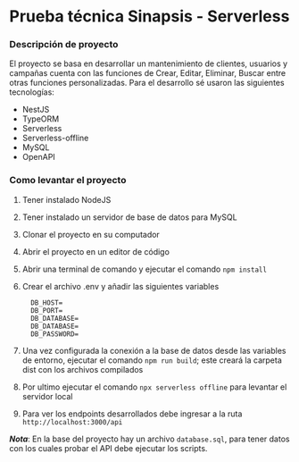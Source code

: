 # Prueba técnica Sinapsis - Serverless

### Descripción de proyecto

El proyecto se basa en desarrollar un mantenimiento de clientes, usuarios y campañas cuenta con las funciones de Crear, Editar, Eliminar, Buscar entre otras funciones personalizadas. Para el desarrollo sé usaron las siguientes tecnologías:

- NestJS
- TypeORM
- Serverless
- Serverless-offline
- MySQL
- OpenAPI

### Como levantar el proyecto

1. Tener instalado NodeJS
2. Tener instalado un servidor de base de datos para MySQL
2. Clonar el proyecto en su computador
3. Abrir el proyecto en un editor de código
4. Abrir una terminal de comando y ejecutar el comando `npm install`
5. Crear el archivo .env y añadir las siguientes variables

    ```
      DB_HOST=
      DB_PORT=
      DB_DATABASE=
      DB_DATABASE=
      DB_PASSWORD=
    ```
6. Una vez configurada la conexión a la base de datos desde las variables de entorno, ejecutar el comando `npm run build`; este creará la carpeta dist con los archivos compilados
6. Por ultimo ejecutar el comando `npx serverless offline` para levantar el servidor local
7. Para ver los endpoints desarrollados debe ingresar a la ruta `http://localhost:3000/api`

___Nota___: En la base del proyecto hay un archivo `database.sql`, para tener
datos con los cuales probar el API debe ejecutar los scripts.